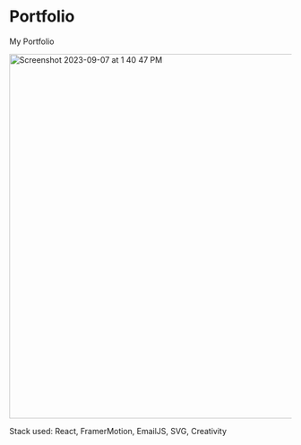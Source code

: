# Portfolio
My Portfolio

<img width="650" alt="Screenshot 2023-09-07 at 1 40 47 PM" src="https://github.com/nikGrape/Portfolio/assets/48928594/0f1af9c9-f0e9-4de7-a72a-badd129c2aa2">

Stack used: React, FramerMotion, EmailJS, SVG, Creativity

<img src="https://github.com/nikGrape/Portfolio/assets/48928594/3b470976-800f-40d0-88da-baff6e29feb4" width=1/>
<img src="https://github.com/nikGrape/Portfolio/assets/48928594/054d5ee1-be8d-4f68-be9c-2736c6a29d74" width=1/>
<img src="https://github.com/nikGrape/Portfolio/assets/48928594/fea6e7a0-1134-4739-8fbe-b3d00b597812" width=1/>
<img src="https://github.com/nikGrape/Portfolio/assets/48928594/048b50d3-417a-4049-af93-73ef949ea706" width=1/>
<img src="https://github.com/nikGrape/Portfolio/assets/48928594/dd5bb7b4-c416-4935-9e7b-0d2c9060fe1e" width=1/>
